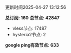 更新时间2025-04-27 13:12:56

**总订阅: 160**
**总节点: 42847**
- vless节点: 17487
- hysteria2节点: 2

**google ping有效节点: 633**
